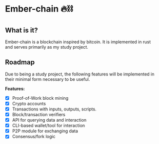 # Ember-chain :fire::chains:

## What is it?
Ember-chain is a blockchain inspired by bitcoin. It is implemented in rust and serves primarily as my study project.

## Roadmap

Due to being a study project, the following features will be implemented in their minimal form necessary to be useful.

**Features:**

- [x] Proof-of-Work block mining
- [x] Crypto accounts
- [x] Transactions with inputs, outputs, scripts.
- [x] Block/transaction verifiers
- [x] API for querying data and interaction
- [x] CLI-based wallet/tool for interaction
- [x] P2P module for exchanging data
- [x] Consensus/fork logic
